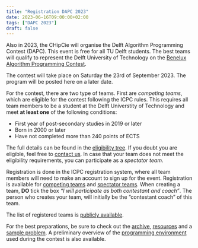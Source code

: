 ```yaml
---
title: "Registration DAPC 2023"
date: 2023-06-16T09:00:00+02:00
tags: ["DAPC 2023"]
draft: false
---
```

Also in 2023, the CHipCie will organise the Delft Algorithm Programming Contest (DAPC). This event is free for all TU Delft
students. The best teams will qualify to represent the Delft University of Technology on the [Benelux Algorithm Programming Contest](https://2023.bapc.eu/).

The contest will take place on Saturday the 23rd of September 2023. The program will be posted here on a later date.

For the contest, there are two type of teams. First are *competing teams*, which are eligible for the contest following the ICPC rules.
This requires all team members to be a student at the Delft Universtity of Technology and meet **at least one** of the following conditions:
* First year of post-secondary studies in 2019 or later
* Born in 2000 or later
* Have not completed more than 240 points of ECTS

The full details can be found in the [eligibility tree](https://drive.google.com/file/d/15Wk1nODkAqdUuS6tZnCt2Wrscpvx1QGO/view).
If you doubt you are eligible, feel free to [contact us](/contact).
In case that your team does not meet the eligibility requirements, you can participate as a *spectator team*.

Registration is done in the ICPC registration system, where all team members will need to make an account to sign up for the event.
Registration is available for [competing teams](https://icpc.global/private/teamRegistration/site/32360)
and [spectator teams](https://icpc.global/private/teamRegistration/site/32361).
When creating a team, **DO** tick the box *“I will participate as both contestant and coach”*.
The person who creates your team, will initially be the “contestant coach” of this team.

The list of registered teams is [publicly available](https://icpc.global/regionals/finder/BAPC-Preliminaries-2024/teams).

For the best preparations, be sure to check out the [archive](/archive), [resources](/resources) and a [sample problem](/sample).
A preliminary overview of the [programming environment](/systems) used during the contest is also available.
